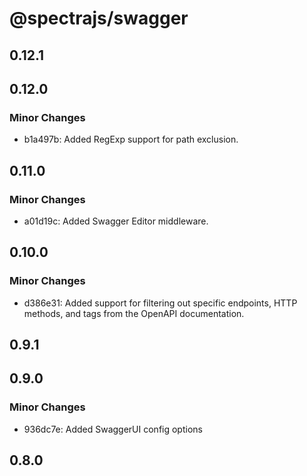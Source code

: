 # @spectrajs/swagger

## 0.12.1

## 0.12.0

### Minor Changes

- b1a497b: Added RegExp support for path exclusion.

## 0.11.0

### Minor Changes

- a01d19c: Added Swagger Editor middleware.

## 0.10.0

### Minor Changes

- d386e31: Added support for filtering out specific endpoints, HTTP methods, and tags from the OpenAPI documentation.

## 0.9.1

## 0.9.0

### Minor Changes

- 936dc7e: Added SwaggerUI config options

## 0.8.0
